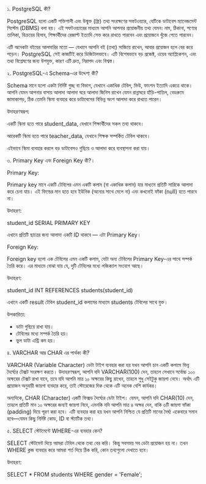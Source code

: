 ১. PostgreSQL কী?

PostgreSQL হলো একটি শক্তিশালী এবং উন্মুক্ত (ফ্রি) তথ্য সংরক্ষণের সফটওয়্যার, যেটিকে ডাটাবেস ম্যানেজমেন্ট সিস্টেম (DBMS) বলা হয়। এই সফটওয়্যারের মাধ্যমে আপনি আপনার প্রয়োজনীয় তথ্য যেমন: নাম, ঠিকানা, পণ্যের তালিকা, বিক্রয়ের হিসাব, শিক্ষার্থীদের রেজাল্ট ইত্যাদি সেভ করে রাখতে পারবেন এবং প্রয়োজনে খুঁজে পেতে পারবেন।

এটি অনেকটা বইয়ের আলমারির মতো — যেখানে আপনি বই (তথ্য) সাজিয়ে রাখেন, আবার প্রয়োজন হলে বের করে পড়েন। PostgreSQL সেই কাজটিই করে ডিজিটালভাবে। এটি বিশেষভাবে বড় প্রজেক্ট, ওয়েব অ্যাপ্লিকেশন, এবং তথ্য বিশ্লেষণের জন্য উপযুক্ত, কারণ এটি দ্রুত, নিরাপদ এবং বিশ্বস্ত।

২. PostgreSQL-এ Schema-এর উদ্দেশ্য কী?

Schema মানে হলো একটা নির্দিষ্ট গুচ্ছ বা বিভাগ, যেখানে একাধিক টেবিল, ভিউ, ফাংশন ইত্যাদি একত্রে থাকে। আপনি যেমন আপনার বাসায় আলাদা আলাদা ঘরে আলাদা জিনিস রাখেন যেমন রান্নাঘরে হাঁড়ি-পাতিল, বেডরুমে জামাকাপড়, ঠিক তেমনি স্কিমা ব্যবহার করে ডাটাবেসের বিভিন্ন অংশ আলাদা করে রাখতে পারেন।

উদাহরণস্বরূপ:

 একটি স্কিমা হতে পারে student_data, যেখানে শিক্ষার্থীদের সকল তথ্য থাকবে।

 আরেকটি স্কিমা হতে পারে teacher_data, যেখানে শিক্ষক সম্পর্কিত টেবিল থাকবে।

এইভাবে স্কিমা ব্যবহার করলে বড় ডাটাবেসও গুছিয়ে ও আলাদা করে ব্যবস্থাপনা করা যায়।

৩. Primary Key এবং Foreign Key কী?।

Primary Key:

Primary key মানে একটি টেবিলের এমন একটি কলাম (বা একাধিক কলাম) যার মাধ্যমে প্রতিটি সারিকে আলাদা করে চেনা যায়। এই ফিল্ডের মান হতে হবে ইউনিক (অন্যের সাথে মেলে না) এবং কখনোই ফাঁকা (null) হতে পারবে না।

উদাহরণ:

student_id SERIAL PRIMARY KEY

এখানে প্রতিটি ছাত্রের জন্য আলাদা একটি ID থাকবে — এটা Primary Key।

Foreign Key:

Foreign key হলো এক টেবিলের এমন একটি কলাম, যেটা অন্য টেবিলের Primary Key-এর সাথে সম্পর্ক তৈরি করে। এর মাধ্যমে বোঝা যায় যে, দুটি টেবিলের মধ্যে লজিক্যাল সংযোগ আছে।

উদাহরণ:

student_id INT REFERENCES students(student_id)

এখানে একটি result টেবিল student_id কলামের মাধ্যমে students টেবিলের সাথে যুক্ত।

উপকারিতা:

* ডাটা গুছিয়ে রাখা যায়।
* টেবিলের মধ্যে সম্পর্ক তৈরি হয়।
* ভুল ডাটা এন্ট্রি কম হয়।



৪. VARCHAR আর CHAR এর পার্থক্য কী?

VARCHAR (Variable Character) ডেটা টাইপ ব্যবহার করা হয় যখন আপনি চান একটি কলামে ভিন্ন দৈর্ঘ্যের টেক্সট সংরক্ষণ করতে। উদাহরণস্বরূপ, আপনি যদি VARCHAR(100) দেন, তাহলে সেখানে সর্বোচ্চ ১০০ অক্ষরের টেক্সট রাখা যাবে, তবে যদি আপনি মাত্র ১০ অক্ষরের কিছু রাখেন, তাহলে শুধু সেইটুকু জায়গা নেবে। অর্থাৎ এটি প্রয়োজন অনুযায়ী জায়গা ব্যবহার করে, তাই স্টোরেজের দিক থেকে এটি অনেক বেশি কার্যকর।

অন্যদিকে, CHAR (Character) একটি ফিক্সড দৈর্ঘ্যের ডেটা টাইপ। যেমন, আপনি যদি CHAR(10) দেন, তাহলে প্রতিটি মান ১০ অক্ষরের জন্যই জায়গা নিবে, এমনকি যদি আপনি মাত্র ৪ অক্ষর দেন, বাকি ৬টি জায়গা ফাঁকা (padding) দিয়ে পূরণ করা হবে। এটি ব্যবহার করা হয় যখন আপনি নিশ্চিত যে প্রতিটি মানের দৈর্ঘ্য একেবারে সমান হবে—যেমন কিছু নির্দিষ্ট কোড, ID বা স্ট্যাটিক তথ্য।

৫. SELECT স্টেটমেন্টে WHERE-এর ব্যবহার কেন?

SELECT স্টেটমেন্ট দিয়ে আমরা টেবিল থেকে তথ্য বের করি। কিন্তু সবসময় সব ডেটা প্রয়োজন হয় না। তখন WHERE ক্লজ ব্যবহার করে আমরা শর্ত দিয়ে ঠিক করি, কোন তথ্যগুলো দেখাতে হবে।

উদাহরণ:


SELECT * FROM students WHERE gender = 'Female';

